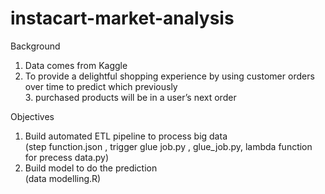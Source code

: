 # instacart-market-analysis

Background

1. Data comes from Kaggle
2. To provide a delightful shopping experience by using customer orders over time to predict which previously</br> 3. purchased products will be in a user’s next order

Objectives

1. Build automated ETL pipeline to process big data </br>
(step function.json , trigger glue job.py , glue_job.py, lambda function for precess data.py)
2. Build model to do the prediction 
</br>(data modelling.R)
